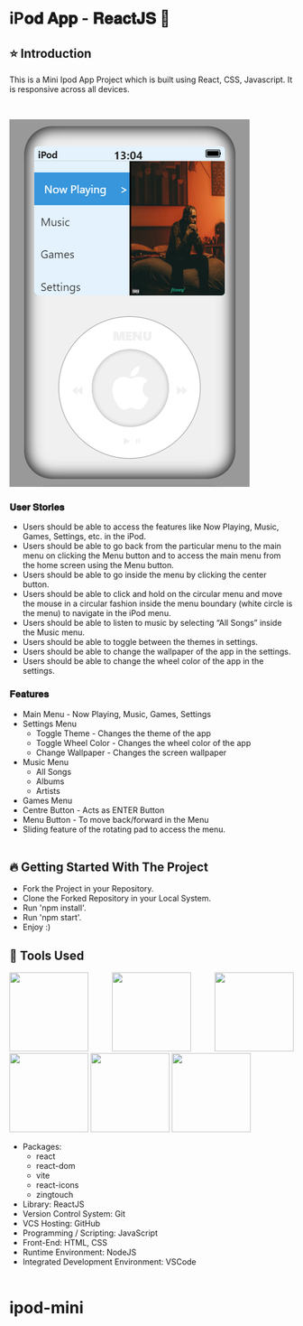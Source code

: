 # iP𝐨𝐝 𝐀𝐩𝐩 - 𝐑𝐞𝐚𝐜𝐭𝐉𝐒 🚀

## ⭐ Introduction

This is a Mini Ipod App Project which is built using React, CSS, Javascript. It is responsive across all devices.

<br/>

![ipod](image.png)

### 𝐔𝐬𝐞𝐫 𝐒𝐭𝐨𝐫𝐢𝐞𝐬

- Users should be able to access the features like Now Playing, Music, Games, Settings, etc. in the iPod.
- Users should be able to go back from the particular menu to the main menu on clicking the Menu button and to access the main menu from the home screen using the Menu button.
- Users should be able to go inside the menu by clicking the center button.
- Users should be able to click and hold on the circular menu and move the mouse in a circular fashion inside the menu boundary (white circle is the menu) to navigate in the iPod menu.
- Users should be able to listen to music by selecting “All Songs” inside the Music menu.
- Users should be able to toggle between the themes in settings.
- Users should be able to change the wallpaper of the app in the settings.
- Users should be able to change the wheel color of the app in the settings.

### 𝐅𝐞𝐚𝐭𝐮𝐫𝐞𝐬

- Main Menu - Now Playing, Music, Games, Settings
- Settings Menu
  - Toggle Theme - Changes the theme of the app
  - Toggle Wheel Color - Changes the wheel color of the app
  - Change Wallpaper - Changes the screen wallpaper
- Music Menu
  - All Songs
  - Albums
  - Artists
- Games Menu
- Centre Button - Acts as ENTER Button
- Menu Button - To move back/forward in the Menu
- Sliding feature of the rotating pad to access the menu.
  <br/>
  <br/>

## 🔥 Getting Started With The Project

- Fork the Project in your Repository.
- Clone the Forked Repository in your Local System.
- Run 'npm install'.
- Run 'npm start'.
- Enjoy :)

## 🔨 Tools Used

<p align="justify">
<img height="140" width="140" src="https://ik.imagekit.io/garbagevalue/garbage/tags/ReactJS_ne_91IZ6n.webp">
<img height="140" width="140" src="https://user-images.githubusercontent.com/76626529/135654695-ca008e4f-99c8-40fc-9b73-8573f03c2867.png">
<img height="140" width="140" src="https://www.w3.org/html/logo/downloads/HTML5_Logo_256.png">
<img height="140" width="140" src="https://logodix.com/logo/470309.png">
<img height="140" width="140" src="https://upload.wikimedia.org/wikipedia/commons/6/6a/JavaScript-logo.png">
<img height="140" width="140" src="https://code.visualstudio.com/assets/apple-touch-icon.png">
</p>

- Packages:
  - react
  - react-dom
  - vite
  - react-icons
  - zingtouch
- Library: ReactJS
- Version Control System: Git
- VCS Hosting: GitHub
- Programming / Scripting: JavaScript
- Front-End: HTML, CSS
- Runtime Environment: NodeJS
- Integrated Development Environment: VSCode
  <br/>
  <br/>
# ipod-mini

